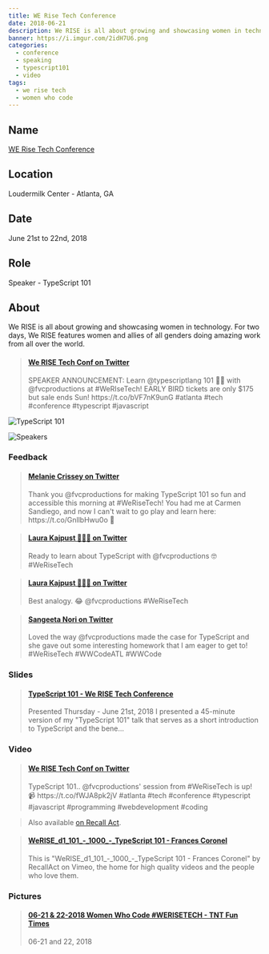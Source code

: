 ```yaml
---
title: WE Rise Tech Conference
date: 2018-06-21
description: We RISE is all about growing and showcasing women in technology.
banner: https://i.imgur.com/2idH7U6.png
categories:
  - conference
  - speaking
  - typescript101
  - video
tags:
  - we rise tech
  - women who code
---
```


## Name

[WE Rise Tech Conference](https://werise.tech/)

## Location

Loudermilk Center - Atlanta, GA

## Date

June 21st to 22nd, 2018

## Role

Speaker - TypeScript 101

## About

We RISE is all about growing and showcasing women in technology. For two days, We RISE features women and allies of all genders doing amazing work from all over the world.

<blockquote class="embedly-card"><h4><a href="https://twitter.com/WeRiseConf/status/971815420142419968">We RISE Tech Conf on Twitter</a></h4><p>SPEAKER ANNOUNCEMENT: Learn @typescriptlang 101 👩‍🏫 with @fvcproductions at #WeRIseTech! EARLY BIRD tickets are only $175 but sale ends Sun! https://t.co/bVF7nK9unG #atlanta #tech #conference #typescript #javascript</p></blockquote>
<script async src="//cdn.embedly.com/widgets/platform.js" charset="UTF-8"></script>

![TypeScript 101](https://i.imgur.com/Aa8rQyk.png)

![Speakers](https://i.imgur.com/ChIK0Vk.png)

### Feedback

<blockquote class="embedly-card"><h4><a href="https://twitter.com/MelanieCrissey/status/1009808827108282375">Melanie Crissey on Twitter</a></h4><p>Thank you @fvcproductions for making TypeScript 101 so fun and accessible this morning at #WeRiseTech! You had me at Carmen Sandiego, and now I can't wait to go play and learn here: https://t.co/GnllbHwu0o 💃</p></blockquote>
<script async src="//cdn.embedly.com/widgets/platform.js" charset="UTF-8"></script>

<blockquote class="embedly-card"><h4><a href="https://twitter.com/delusioninabox/status/1009802493059125249">Laura Kajpust 👩‍💻🎨 on Twitter</a></h4><p>Ready to learn about TypeScript with @fvcproductions 🤓 #WeRiseTech</p></blockquote>
<script async src="//cdn.embedly.com/widgets/platform.js" charset="UTF-8"></script>

<blockquote class="embedly-card"><h4><a href="https://twitter.com/delusioninabox/status/1009804839403114497">Laura Kajpust 👩‍💻🎨 on Twitter</a></h4><p>Best analogy. 😂 @fvcproductions #WeRiseTech</p></blockquote>
<script async src="//cdn.embedly.com/widgets/platform.js" charset="UTF-8"></script>

<blockquote class="embedly-card"><h4><a href="https://twitter.com/NoriSangeeta/status/1009809649909067776">Sangeeta Nori on Twitter</a></h4><p>Loved the way @fvcproductions made the case for TypeScript and she gave out some interesting homework that I am eager to get to! #WeRiseTech #WWCodeATL #WWCode</p></blockquote>
<script async src="//cdn.embedly.com/widgets/platform.js" charset="UTF-8"></script>

### Slides

<blockquote class="embedly-card"><h4><a href="https://www.slideshare.net/FVCproductions/typescript-101-we-rise-tech-conference">TypeScript 101 - We RISE Tech Conference</a></h4><p>Presented Thursday - June 21st, 2018 I presented a 45-minute version of my "TypeScript 101" talk that serves as a short introduction to TypeScript and the bene...</p></blockquote>
<script async src="//cdn.embedly.com/widgets/platform.js" charset="UTF-8"></script>

### Video

<blockquote class="embedly-card"><h4><a href="https://twitter.com/WeRiseConf/status/1018888245848035332">We RISE Tech Conf on Twitter</a></h4><p>TypeScript 101.. @fvcproductions' session from #WeRiseTech is up! 📹 https://t.co/fWJA8pk2jV #atlanta #tech #conference #typescript #javascript #programming #webdevelopment #coding</p></blockquote>
<script async src="//cdn.embedly.com/widgets/platform.js" charset="UTF-8"></script>

> Also available [on Recall Act](https://www.recallact.com/presentation/typescript-101).

<blockquote class="embedly-card"><h4><a href="https://vimeo.com/279042639">WeRISE_d1_101_-_1000_-_TypeScript 101 - Frances Coronel</a></h4><p>This is "WeRISE_d1_101_-_1000_-_TypeScript 101 - Frances Coronel" by RecallAct on Vimeo, the home for high quality videos and the people who love them.</p></blockquote>
<script async src="//cdn.embedly.com/widgets/platform.js" charset="UTF-8"></script>

### Pictures

<blockquote class="embedly-card"><h4><a href="https://tntfuntimes.smugmug.com/WERISETECH/">06-21 & 22-2018 Women Who Code #WERISETECH - TNT Fun Times</a></h4><p>06-21 and 22, 2018</p></blockquote>
<script async src="//cdn.embedly.com/widgets/platform.js" charset="UTF-8"></script>
